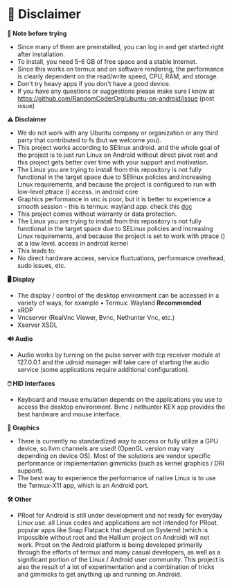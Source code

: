 # 👀 Disclaimer

**📝 Note before trying**

* Since many of them are preinstalled, you can log in and get started right after installation.
* To install, you need 5-6 GB of free space and a stable Internet.
* Since this works on termux and on software rendering, the performance is clearly dependent on the read/write speed, CPU, RAM, and storage.
* Don't try heavy apps if you don't have a good device.
* If you have any questions or suggestions please make sure I know at https://github.com/RandomCoderOrg/ubuntu-on-android/issue (post issue)

**⚠️ Disclaimer**

* We do not work with any Ubuntu company or organization or any third party that contributed to fs (but we welcome you).
* This project works according to SElinux android. and the whole goal of the project is to just run Linux on Android without direct pivot root and this project gets better over time with your support and motivation.
* The Linux you are trying to install from this repository is not fully functional in the target space due to SElinux policies and increasing Linux requirements, and because the project is configured to run with low-level ptrace () access. in android core
* Graphics performance in vnc is poor, but it is better to experience a smooth session - this is termux: wayland app. check this [doc](https://github.com/RandomCoderOrg/ubuntu-on-android/wiki/XWayland-in-proot)
* This project comes without warranty or data protection.
* The Linux you are trying to install from this repository is not fully functional in the target space due to SELinux policies and increasing Linux requirements, and because the project is set to work with ptrace () at a low level. access in android kernel
* This leads to:
* No direct hardware access, service fluctuations, performance overhead, sudo issues, etc.

**🖥️ Display**

* The display / control of the desktop environment can be accessed in a variety of ways, for example • Termux: Wayland **Recommended**
* xRDP
* Vncserver (RealVnc Viewer, Bvnc, Nethunter Vnc, etc.)
* Xserver XSDL

**🔊 Audio**

* Audio works by turning on the pulse server with tcp receiver module at 127.0.0.1 and the udroid manager will take care of starting the audio service (some applications require additional configuration).

**🖱️ HID Interfaces**

* Keyboard and mouse emulation depends on the applications you use to access the desktop environment. Bvnc / nethunter KEX app provides the best hardware and mouse interface.

**🌆 Graphics**

* There is currently no standardized way to access or fully utilize a GPU device, so llvm channels are used! (OpenGL version may vary depending on device OS). Most of the solutions are vendor specific performance or implementation gimmicks (such as kernel graphics / DRI support).
* The best way to experience the performance of native Linux is to use the Termux-X11 app, which is an Android port.

**🛠️ Other**

* PRoot for Android is still under development and not ready for everyday Linux use. all Linux codes and applications are not intended for PRoot. popular apps like Snap Flatpack that depend on Systemd (which is impossible without root and the Hallium project on Android) will not work. Proot on the Android platform is being developed primarily through the efforts of termux and many casual developers, as well as a significant portion of the Linux / Android user community. This project is also the result of a lot of experimentation and a combination of tricks and gimmicks to get anything up and running on Android.
